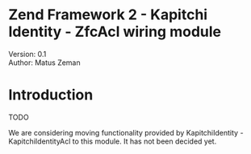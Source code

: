 Zend Framework 2 - Kapitchi Identity - ZfcAcl wiring module
=================================================
Version: 0.1  
Author:  Matus Zeman  

Introduction
============

TODO

We are considering moving functionality provided by KapitchiIdentity - KapitchiIdentityAcl to this module.
It has not been decided yet. 
